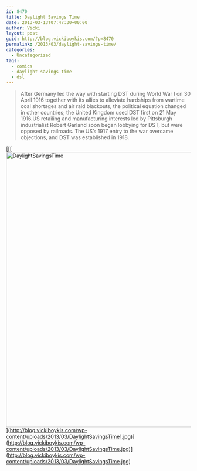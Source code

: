 ```yaml
---
id: 8470
title: Daylight Savings Time
date: 2013-03-13T07:47:30+00:00
author: Vicki
layout: post
guid: http://blog.vickiboykis.com/?p=8470
permalink: /2013/03/daylight-savings-time/
categories:
  - Uncategorized
tags:
  - comics
  - daylight savings time
  - dst
---
```

> After Germany led the way with starting DST during World War I on 30 April 1916 together with its allies to alleviate hardships from wartime coal shortages and air raid blackouts, the political equation changed in other countries; the United Kingdom used DST first on 21 May 1916.US retailing and manufacturing interests led by Pittsburgh industrialist Robert Garland soon began lobbying for DST, but were opposed by railroads. The US&#8217;s 1917 entry to the war overcame objections, and DST was established in 1918.

[[[[<img class="aligncenter size-medium wp-image-8474" alt="DaylightSavingsTime" src="http://blog.vickiboykis.com/wp-content/uploads/2013/03/DaylightSavingsTime2-580x750.jpg" width="580" height="750" />](http://blog.vickiboykis.com/wp-content/uploads/2013/03/DaylightSavingsTime2.jpg)](http://blog.vickiboykis.com/wp-content/uploads/2013/03/DaylightSavingsTime1.jpg)](http://blog.vickiboykis.com/wp-content/uploads/2013/03/DaylightSavingsTime.jpg)](http://blog.vickiboykis.com/wp-content/uploads/2013/03/DaylightSavingsTime.jpg)
